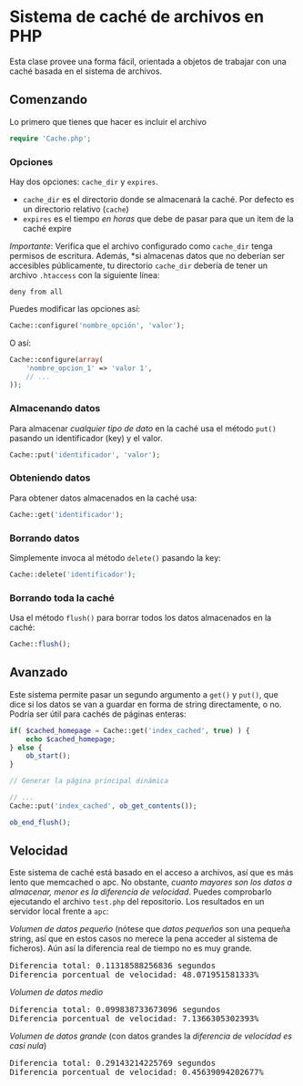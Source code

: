 # Sistema de caché de archivos en PHP

Esta clase provee una forma fácil, orientada a objetos de trabajar con una caché basada en el sistema de archivos.

## Comenzando
Lo primero que tienes que hacer es incluir el archivo
```php
require 'Cache.php';
```

### Opciones
Hay dos opciones: `cache_dir` y `expires`.

* `cache_dir` es el directorio donde se almacenará la caché. Por defecto es un directorio relativo (`cache`)
* `expires` es el tiempo *en horas* que debe de pasar para que un item de la caché expire

*Importante*: Verifica que el archivo configurado como `cache_dir` tenga permisos de escritura. Además, *si almacenas datos que no deberían ser accesibles públicamente, tu directorio `cache_dir` debería de tener un archivo `.htaccess` con la siguiente línea:
```
deny from all
```

Puedes modificar las opciones así:

```php
Cache::configure('nombre_opción', 'valor');
```

O así:

```php
Cache::configure(array(
	'nombre_opcion_1' => 'valor 1',
	// ...
));
```
### Almacenando datos
Para almacenar *cualquier tipo de dato* en la caché usa el método `put()` pasando un identificador (key) y el valor.
```php
Cache::put('identificador', 'valor');
``` 

### Obteniendo datos
Para obtener datos almacenados en la caché usa:

```php
Cache::get('identificador');
```

### Borrando datos
Simplemente invoca al método `delete()` pasando la key:
```php
Cache::delete('identificador');
```

### Borrando toda la caché
Usa el método `flush()` para borrar todos los datos almacenados en la caché:
```php
Cache::flush();
```

## Avanzado
Este sistema permite pasar un segundo argumento a `get()` y `put()`, que dice si los datos se van a guardar en forma de string directamente, o no. Podría ser útil para cachés de páginas enteras:

```php
if( $cached_homepage = Cache::get('index_cached', true) ) {
	echo $cached_homepage;
} else {
	ob_start();
}

// Generar la página principal dinámica

// ...
Cache::put('index_cached', ob_get_contents());

ob_end_flush();
```


## Velocidad
Este sistema de caché está basado en el acceso a archivos, así que es más lento que memcached o apc. No obstante, *cuanto mayores son los datos a almacenar, menor es la diferencia de velocidad*. Puedes comprobarlo ejecutando el archivo `test.php` del repositorio. Los resultados en un servidor local frente a `apc`:

*Volumen de datos pequeño* (nótese que _datos pequeños_ son una pequeña string, así que en estos casos no merece la pena acceder al sistema de ficheros). Aún así la diferencia real de tiempo no es muy grande.
<pre>Diferencia total: 0.11318588256836 segundos
Diferencia porcentual de velocidad: 48.071951581333%</pre>

*Volumen de datos medio*
<pre>Diferencia total: 0.099838733673096 segundos
Diferencia porcentual de velocidad: 7.1366305302393%</pre>

*Volumen de datos grande* (con datos grandes la *diferencia de velocidad es casi nula*)
<pre>Diferencia total: 0.29143214225769 segundos
Diferencia porcentual de velocidad: 0.45639094202677%</pre>
